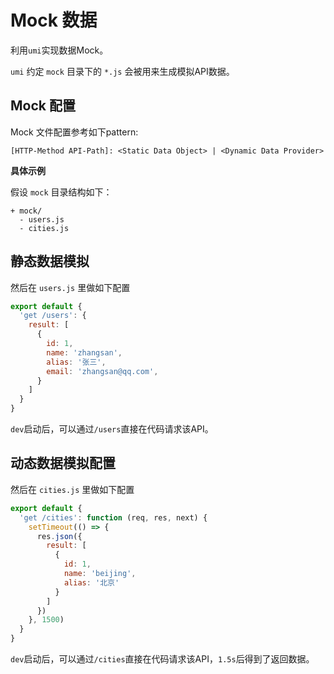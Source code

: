 
# Mock 数据

利用`umi`实现数据Mock。

`umi` 约定 `mock` 目录下的 `*.js` 会被用来生成模拟API数据。

## Mock 配置

Mock 文件配置参考如下pattern:

```
[HTTP-Method API-Path]: <Static Data Object> | <Dynamic Data Provider>
```

**具体示例**

假设 `mock` 目录结构如下：

```
+ mock/
  - users.js
  - cities.js
```

## 静态数据模拟

然后在 `users.js` 里做如下配置

```js
export default {
  'get /users': {
    result: [
      {
        id: 1,
        name: 'zhangsan',
        alias: '张三',
        email: 'zhangsan@qq.com',
      }
    ]
  }
}
```

`dev`启动后，可以通过`/users`直接在代码请求该API。

## 动态数据模拟配置


然后在 `cities.js` 里做如下配置

```js
export default {
  'get /cities': function (req, res, next) {
    setTimeout(() => {
      res.json({
        result: [
          {
            id: 1,
            name: 'beijing',
            alias: '北京'
          }
        ]
      })
    }, 1500)
  }
}
```

`dev`启动后，可以通过`/cities`直接在代码请求该API，`1.5s`后得到了返回数据。

